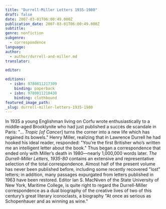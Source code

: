 ```yaml
---
title: "Durrell-Miller Letters 1935-1980"
draft: false
date: 2007-03-01T06:00:49.000Z
publication_date: 2007-03-01T06:00:49.000Z
subtitle:
genre: nonfiction
subgenre:
  - correspondence
language:
author:
  - author/durrell-and-miller.md
translator:

editor:

editions:
  - isbn: 9780811217309
    binding: paperback
  - isbn: 9780811210430
    binding: clothbound
featured_image_path:
_slug: durrell-miller-letters-1935-1980
---
```


In 1935 a young Englishman living on Corfu wrote enthusiastically to a middle-aged Brooklynite who had just published a succès de scandale in Paris: "... _Tropic [of Cancer_] turns the corner into a new life which has regained its bowels." Henry Miller, realizing that in Lawrence Durrell he had hooked his ideal reader, responded: "You’re the first Britisher who’s written me an intelligent letter about the book." Thus began a correspondence that ended only with Miller’s death in 1980—nearly 1,000,000 words later. _The Durrell-Miller Letters, 1935-80_ contains an extensive and representative selection of the total correspondence. Almost half of the present volume has never been published before, including some recently recovered "lost" letters; in addition, many passages expurgated from letters published in 1963 have been restored. Editor Ian S. MacNiven of the State University of New York, Maritime College, is quite right to regard the Durrell-Miller correspondence as a dual biography of the creative lives of two of this century’s great literary iconoclasts, a biography "At once as serious as Schopenhauer and as winning as wine."

